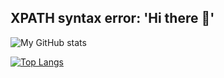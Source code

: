 ## XPATH syntax error: 'Hi there 🖖'

![My GitHub stats](https://github-readme-stats.vercel.app/api?username=lebr0nli&show_icons=true)

[![Top Langs](https://github-readme-stats.vercel.app/api/top-langs/?username=lebr0nli&layout=compact)](https://github.com/lebr0nli?tab=repositories)
